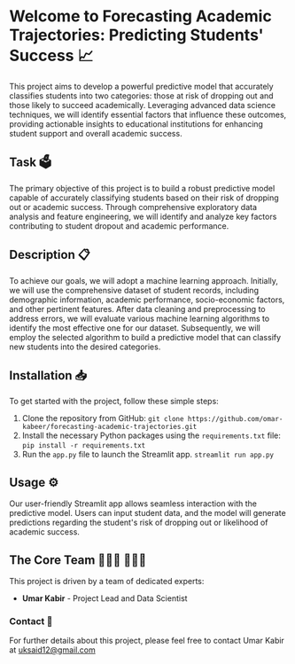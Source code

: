 # Welcome to Forecasting Academic Trajectories: Predicting Students' Success 📈

This project aims to develop a powerful predictive model that accurately classifies students into two categories: those at risk of dropping out and those likely to succeed academically. Leveraging advanced data science techniques, we will identify essential factors that influence these outcomes, providing actionable insights to educational institutions for enhancing student support and overall academic success.

## Task 🗳

The primary objective of this project is to build a robust predictive model capable of accurately classifying students based on their risk of dropping out or academic success. Through comprehensive exploratory data analysis and feature engineering, we will identify and analyze key factors contributing to student dropout and academic performance.

## Description 📋

To achieve our goals, we will adopt a machine learning approach. Initially, we will use the comprehensive dataset of student records, including demographic information, academic performance, socio-economic factors, and other pertinent features. After data cleaning and preprocessing to address errors, we will evaluate various machine learning algorithms to identify the most effective one for our dataset. Subsequently, we will employ the selected algorithm to build a predictive model that can classify new students into the desired categories.

## Installation 📥

To get started with the project, follow these simple steps:

1. Clone the repository from GitHub: `git clone https://github.com/omar-kabeer/forecasting-academic-trajectories.git`
2. Install the necessary Python packages using the `requirements.txt` file: `pip install -r requirements.txt`
3. Run the `app.py` file to launch the Streamlit app. `streamlit run app.py`

## Usage ⚙️

Our user-friendly Streamlit app allows seamless interaction with the predictive model. Users can input student data, and the model will generate predictions regarding the student's risk of dropping out or likelihood of academic success.

## The Core Team 👩🏽‍💻 🧑🏽‍💻

This project is driven by a team of dedicated experts:

- **Umar Kabir** - Project Lead and Data Scientist


### Contact 📨

For further details about this project, please feel free to contact Umar Kabir at uksaid12@gmail.com
